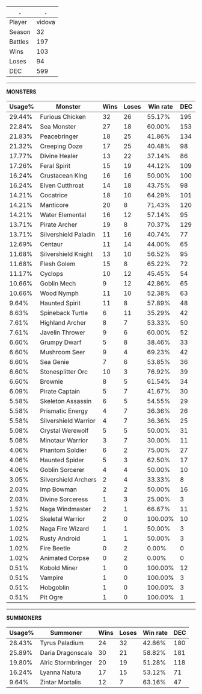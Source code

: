 .|.
|-|-
Player|vidova
Season|32
Battles|197
Wins|103
Loses|94
DEC|599

---
**MONSTERS**

Usage%|Monster|Wins|Loses|Win rate|DEC|
-|-|-|-|-|-|
29.44%|Furious Chicken|32|26|55.17%|195|
22.84%|Sea Monster|27|18|60.00%|153|
21.83%|Peacebringer|18|25|41.86%|134|
21.32%|Creeping Ooze|17|25|40.48%|98|
17.77%|Divine Healer|13|22|37.14%|86|
17.26%|Feral Spirit|15|19|44.12%|109|
16.24%|Crustacean King|16|16|50.00%|100|
16.24%|Elven Cutthroat|14|18|43.75%|98|
14.21%|Cocatrice|18|10|64.29%|101|
14.21%|Manticore|20|8|71.43%|120|
14.21%|Water Elemental|16|12|57.14%|95|
13.71%|Pirate Archer|19|8|70.37%|129|
13.71%|Silvershield Paladin|11|16|40.74%|77|
12.69%|Centaur|11|14|44.00%|65|
11.68%|Silvershield Knight|13|10|56.52%|95|
11.68%|Flesh Golem|15|8|65.22%|72|
11.17%|Cyclops|10|12|45.45%|54|
10.66%|Goblin Mech|9|12|42.86%|65|
10.66%|Wood Nymph|11|10|52.38%|63|
9.64%|Haunted Spirit|11|8|57.89%|48|
8.63%|Spineback Turtle|6|11|35.29%|42|
7.61%|Highland Archer|8|7|53.33%|50|
7.61%|Javelin Thrower|9|6|60.00%|52|
6.60%|Grumpy Dwarf|5|8|38.46%|33|
6.60%|Mushroom Seer|9|4|69.23%|42|
6.60%|Sea Genie|7|6|53.85%|36|
6.60%|Stonesplitter Orc|10|3|76.92%|39|
6.60%|Brownie|8|5|61.54%|34|
6.09%|Pirate Captain|5|7|41.67%|30|
5.58%|Skeleton Assassin|6|5|54.55%|29|
5.58%|Prismatic Energy|4|7|36.36%|26|
5.58%|Silvershield Warrior|4|7|36.36%|25|
5.08%|Crystal Werewolf|5|5|50.00%|31|
5.08%|Minotaur Warrior|3|7|30.00%|11|
4.06%|Phantom Soldier|6|2|75.00%|27|
4.06%|Haunted Spider|5|3|62.50%|17|
4.06%|Goblin Sorcerer|4|4|50.00%|10|
3.05%|Silvershield Archers|2|4|33.33%|8|
2.03%|Imp Bowman|2|2|50.00%|16|
2.03%|Divine Sorceress|1|3|25.00%|3|
1.52%|Naga Windmaster|2|1|66.67%|11|
1.02%|Skeletal Warrior|2|0|100.00%|10|
1.02%|Naga Fire Wizard|1|1|50.00%|3|
1.02%|Rusty Android|1|1|50.00%|3|
1.02%|Fire Beetle|0|2|0.00%|0|
1.02%|Animated Corpse|0|2|0.00%|0|
0.51%|Kobold Miner|1|0|100.00%|12|
0.51%|Vampire|1|0|100.00%|3|
0.51%|Hobgoblin|1|0|100.00%|3|
0.51%|Pit Ogre|1|0|100.00%|1|

---
**SUMMONERS**

Usage%|Summoner|Wins|Loses|Win rate|DEC|
-|-|-|-|-|-|
28.43%|Tyrus Paladium|24|32|42.86%|180|
25.89%|Daria Dragonscale|30|21|58.82%|181|
19.80%|Alric Stormbringer|20|19|51.28%|118|
16.24%|Lyanna Natura|17|15|53.12%|71|
9.64%|Zintar Mortalis|12|7|63.16%|47|
